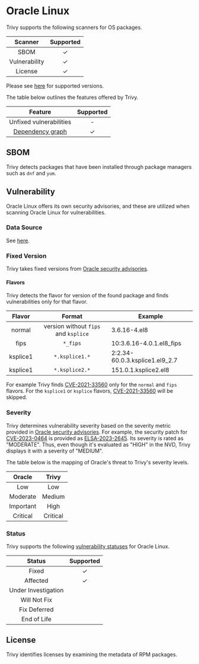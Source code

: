 # Oracle Linux
Trivy supports the following scanners for OS packages.

|    Scanner    | Supported |
| :-----------: | :-------: |
|     SBOM      |     ✓     |
| Vulnerability |     ✓     |
|    License    |     ✓     |

Please see [here](index.md#supported-os) for supported versions.

The table below outlines the features offered by Trivy.

|                Feature                | Supported |
| :-----------------------------------: | :-------: |
|        Unfixed vulnerabilities        |     -     |
| [Dependency graph][dependency-graph] |     ✓     |

## SBOM
Trivy detects packages that have been installed through package managers such as `dnf` and `yum`.

## Vulnerability
Oracle Linux offers its own security advisories, and these are utilized when scanning Oracle Linux for vulnerabilities.

### Data Source
See [here](../../scanner/vulnerability.md#data-sources).

### Fixed Version
Trivy takes fixed versions from [Oracle security advisories][alerts].

#### Flavors
Trivy detects the flavor for version of the found package and finds vulnerabilities only for that flavor.

|  Flavor  |                Format                | Example                        |
|:--------:|:------------------------------------:|--------------------------------|
|  normal  | version without `fips` and `ksplice` | 3.6.16-4.el8                   |
|   fips   |               `*_fips`               | 10:3.6.16-4.0.1.el8_fips       |
| ksplice1 |            `*.ksplice1.*`            | 2:2.34-60.0.3.ksplice1.el9_2.7 |
| ksplice1 |            `*.ksplice2.*`            | 151.0.1.ksplice2.el8           |


For example Trivy finds [CVE-2021-33560](https://linux.oracle.com/cve/CVE-2021-33560.html) only for the `normal` and `fips` flavors. 
For the `ksplice1` or `ksplice` flavors, [CVE-2021-33560](https://linux.oracle.com/cve/CVE-2021-33560.html) will be skipped.

### Severity
Trivy determines vulnerability severity based on the severity metric provided in [Oracle security advisories][alerts].
For example, the security patch for [CVE-2023-0464][CVE-2023-0464] is provided as [ELSA-2023-2645][ELSA-2023-2645].
Its severity is rated as "MODERATE".
Thus, even though it's evaluated as "HIGH" in the NVD, Trivy displays it with a severity of "MEDIUM".

The table below is the mapping of Oracle's threat to Trivy's severity levels.

|  Oracle   |  Trivy   |
| :-------: | :------: |
|    Low    |   Low    |
| Moderate  |  Medium  |
| Important |   High   |
| Critical  | Critical |

### Status
Trivy supports the following [vulnerability statuses] for Oracle Linux.

|       Status        | Supported |
| :-----------------: | :-------: |
|        Fixed        |     ✓     |
|      Affected       |     ✓     |
| Under Investigation |           |
|    Will Not Fix     |           |
|    Fix Deferred     |           |
|     End of Life     |           |

## License
Trivy identifies licenses by examining the metadata of RPM packages.

[dependency-graph]: ../../configuration/reporting.md#show-origins-of-vulnerable-dependencies

[oval]: https://linux.oracle.com/security/oval/
[alerts]: https://www.oracle.com/security-alerts/

[CVE-2023-0464]: https://linux.oracle.com/cve/CVE-2023-0464.html
[ELSA-2023-2645]: https://linux.oracle.com/errata/ELSA-2023-2645.html
[NVD]: https://nvd.nist.gov/vuln/detail/CVE-2023-0464

[vulnerability statuses]: ../../configuration/filtering.md#by-status